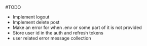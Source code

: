 #TODO

- Implement logout
- Implement delete post
- Make an error for when .env or some part of it is not provided
- Store user id in the auth and refresh tokens
- user related error message collection

